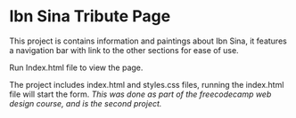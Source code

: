 # Ibn Sina Tribute Page

This project is contains information and paintings about Ibn Sina, it features a navigation bar with link to the other sections for ease of use.

Run Index.html file to view the page.

The project includes index.html and styles.css files, running the index.html file will start the form.
*This was done as part of the freecodecamp web design course, and is the second project.*



